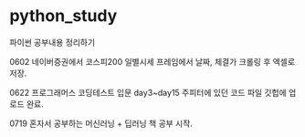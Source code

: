 # python_study
파이썬 공부내용 정리하기

0602 네이버증권에서 코스피200 일별시세 프레임에서 날짜, 체결가 크롤링 후 엑셀로 저장.

0622 프로그래머스 코딩테스트 입문 day3~day15 주피터에 있던 코드 파일 깃헙에 업로드 완료.

0719 혼자서 공부하는 머신러닝 + 딥러닝 책 공부 시작.
